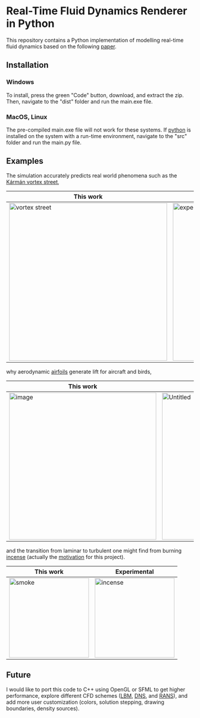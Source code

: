 # Real-Time Fluid Dynamics Renderer in Python
This repository contains a Python implementation of modelling real-time fluid dynamics based on the following [paper](https://pages.cs.wisc.edu/~chaol/data/cs777/stam-stable_fluids.pdf).

## Installation
### Windows
To install, press the green "Code" button, download, and extract the zip. Then, navigate to the "dist" folder and run the main.exe file.
### MacOS, Linux
The pre-compiled main.exe file will not work for these systems. If [python](https://www.python.org/downloads/) is installed on the system with a run-time environment, navigate to the "src" folder and run the main.py file.

## Examples
The simulation accurately predicts real world phenomena such as the [Kármán vortex street](https://en.wikipedia.org/wiki/K%C3%A1rm%C3%A1n_vortex_street),

| This work | Experimental |
|---------|---------|
| <img width="424" alt="vortex street" src="https://github.com/user-attachments/assets/f3239c8e-b90b-4a94-b4eb-8e1daea9d0f0"> | <img width="424" alt="experimental" src="https://github.com/user-attachments/assets/d08e3e42-d945-4cda-8e25-7ca8cf37504d"> |

why aerodynamic [airfoils](https://en.wikipedia.org/wiki/NACA_airfoil) generate lift for aircraft and birds,

| This work | Experimental |
|---------|---------|
| <img width="395" alt="image" src="https://github.com/user-attachments/assets/0c9f1cf7-23e8-4971-bb4a-057de31113c6"> | <img width="395" alt="Untitled" src="https://github.com/user-attachments/assets/c2336677-3369-482a-aa0c-1150f10a6e4e">

and the transition from laminar to turbulent one might find from burning [incense](https://en.wikipedia.org/wiki/Incense) (actually the [motivation](https://en.wikipedia.org/wiki/Boswellia_papyrifera) for this project).

| This work | Experimental |
|---------|---------|
| <img width="214" alt="smoke" src="https://github.com/user-attachments/assets/8c57c418-2179-417d-8feb-e6bd3eed7257"> | <img width="214" alt="incense" src="https://github.com/user-attachments/assets/83367697-b284-46d0-aa54-1997219328a3">

## Future
I would like to port this code to C++ using OpenGL or SFML to get higher performance, explore different CFD schemes ([LBM](https://en.wikipedia.org/wiki/Lattice_Boltzmann_methods), [DNS](https://en.wikipedia.org/wiki/Direct_numerical_simulation), and [RANS](https://en.wikipedia.org/wiki/Reynolds-averaged_Navier%E2%80%93Stokes_equations)), and add more user customization (colors, solution stepping, drawing boundaries, density sources).
